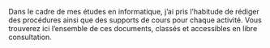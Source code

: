 Dans le cadre de mes études en informatique, j’ai pris l’habitude de rédiger des procédures ainsi que des supports de cours pour chaque activité.
Vous trouverez ici l’ensemble de ces documents, classés et accessibles en libre consultation.
